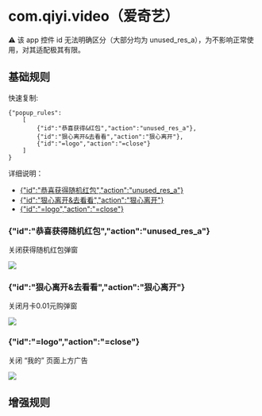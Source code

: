 # com.qiyi.video（爱奇艺）

⚠ 该 app 控件 id 无法明确区分（大部分均为 unused_res_a），为不影响正常使用，对其适配极其有限。

## 基础规则

快速复制:
```
{"popup_rules":
    [
        {"id":"恭喜获得&红包","action":"unused_res_a"},
        {"id":"狠心离开&去看看","action":"狠心离开"},
        {"id":"=logo","action":"=close"}
    ]
}
```
详细说明：
- [{"id":"恭喜获得随机红包","action":"unused_res_a"}](#id恭喜获得随机红包actionunused_res_a)
- [{"id":"狠心离开&去看看","action":"狠心离开"}](#id狠心离开去看看action狠心离开)
- [{"id":"=logo","action":"=close"}](#idlogoactionclose)

### {"id":"恭喜获得随机红包","action":"unused_res_a"}
关闭获得随机红包弹窗

![](./assets/获得随机红包弹窗.jpg)

### {"id":"狠心离开&去看看","action":"狠心离开"}
关闭月卡0.01元购弹窗

![](./assets/月卡0.01元购弹窗.jpg)

### {"id":"=logo","action":"=close"}
关闭 “我的” 页面上方广告

![](./assets/“我的”页面上方广告.jpg)


## 增强规则
